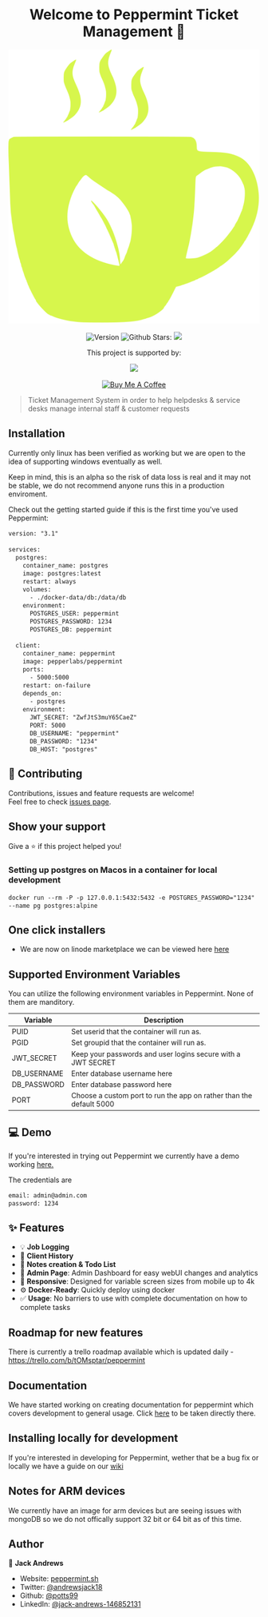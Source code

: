 <h1 align="center">Welcome to Peppermint Ticket Management 🍵</h1>
<p align="center">
    <img src="./public/logo.svg" alt="Logo" >
<p align="center">
  <img alt="Version" src="https://img.shields.io/badge/version-0.2-blue.svg?cacheSeconds=2592000" />
  <a target="_blank">
    <img alt="Github Stars: " src="https://img.shields.io/github/stars/jwandrews99/winter?style=social" />
  </a>
  <img src="https://img.shields.io/docker/pulls/pepperlabs/peppermint" />
</p>
<p align="center">This project is supported by:</p>
<p align="center">
  <a href="https://www.digitalocean.com/">
    <img src="https://opensource.nyc3.cdn.digitaloceanspaces.com/attribution/assets/SVG/DO_Logo_horizontal_blue.svg" width="201px">
  </a>
</p>

<p align="center">
  <a href="https://www.buymeacoffee.com/peppermintlabs" target="_blank"><img src="https://cdn.buymeacoffee.com/buttons/v2/default-green.png" alt="Buy Me A Coffee"          style="height: 15px !important;width: 75px !important;" ></a>
</p>

> Ticket Management System in order to help helpdesks & service desks manage internal staff &  customer requests

## Installation

Currently only linux has been verified as working but we are open to the idea of supporting windows eventually as well.

Keep in mind, this is an alpha so the risk of data loss is real and it may not be stable, we do not recommend anyone runs this in a production enviroment.

Check out the getting started guide if this is the first time you've used Peppermint: 

```
version: "3.1"

services:
  postgres:
    container_name: postgres
    image: postgres:latest
    restart: always
    volumes:
      - ./docker-data/db:/data/db
    environment: 
      POSTGRES_USER: peppermint
      POSTGRES_PASSWORD: 1234
      POSTGRES_DB: peppermint

  client:
    container_name: peppermint
    image: pepperlabs/peppermint
    ports:
      - 5000:5000
    restart: on-failure
    depends_on:
      - postgres
    environment:
      JWT_SECRET: "ZwfJtS3muY65CaeZ"
      PORT: 5000
      DB_USERNAME: "peppermint"
      DB_PASSWORD: "1234"
      DB_HOST: "postgres"

```

## 🤝 Contributing

Contributions, issues and feature requests are welcome!<br />Feel free to check [issues page](https://github.com/Peppermint-Lab/Peppermint/issues). 

## Show your support

Give a ⭐️ if this project helped you!



### Setting up postgres on Macos in a container for local development

```
docker run --rm -P -p 127.0.0.1:5432:5432 -e POSTGRES_PASSWORD="1234" --name pg postgres:alpine
```

## One click installers

- We are now on linode marketplace we can be viewed here <a href="https://www.linode.com/marketplace/apps/peppermint-lab/peppermint/">here</a>

## Supported Environment Variables

You can utilize the following environment variables in Peppermint. None of them are manditory.

| Variable  | Description |
| ------------- | ------------- |
| PUID | Set userid that the container will run as. |
| PGID | Set groupid that the container will run as. |
| JWT_SECRET  | Keep your passwords and user logins secure with a JWT SECRET  |
| DB_USERNAME | Enter database username here |
| DB_PASSWORD | Enter database password here |
| PORT | Choose a custom port to run the app on rather than the default 5000 |

##  💻 Demo

If you're interested in trying out Peppermint we currently have a demo working <a href="https://demo.pmint.dev/">here.</a>

The credentials are 
```
email: admin@admin.com
password: 1234
```

## ✨ Features

- 💡 **Job Logging**
- 📜 **Client History**
- 💎 **Notes creation & Todo List**
- 📐 **Admin Page**: Admin Dashboard for easy webUI changes and analytics
- 📱 **Responsive**: Designed for variable screen sizes from mobile up to 4k
- ⚙️ **Docker-Ready**: Quickly deploy using docker
- ✅ **Usage**: No barriers to use with complete documentation on how to complete tasks

## Roadmap for new features

There is currently a trello roadmap available which is updated daily - https://trello.com/b/tOMsptar/peppermint

## Documentation

We have started working on creating documentation for peppermint which covers development to general usage. Click <a href="https://docs.peppermint.sh">here</a> to be taken directly there.

## Installing locally for development

If you're interested in developing for Peppermint, wether that be a bug fix or locally we have a guide on our <a href="https://docs.pmint.dev/contributions/">wiki</a>

## Notes for ARM devices

We currently have an image for arm devices but are seeing issues with mongoDB so we do not offically support 32 bit or 64 bit as of this time. 

## Author

👤 **Jack Andrews**

* Website: [peppermint.sh](https://peppermint.sh/) 
* Twitter: [@andrewsjack18 ](https://twitter.com/andrewsjack18 )
* Github: [@potts99](https://github.com/potts99)
* LinkedIn: [@jack-andrews-146852131](https://linkedin.com/in/jack-andrews-146852131)
